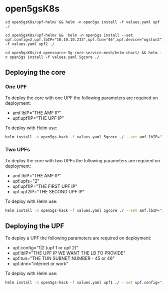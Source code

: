 # open5gsK8s

```
cd open5gsK8s/upf-helm/ && helm -n open5gs install -f values.yaml upf ./
```
```
cd open5gsK8s/upf-helm/ &&  helm -n open5gs install --set upf.config=2,upf.lbIP="10.10.10.233",upf.tun="46",upf.device="ogstun2",upf.dnn=ims -f values.yaml upf2 ./
```
```
cd open5gsK8s/cd opensource-5g-core-service-mesh/helm-chart/ && helm -n open5gs install -f values.yaml 5gcore ./
```

## Deploying the core

### One UPF
To deploy the core with one UPF the following parameters are required on deployment:
* amf.lbIP="THE AMF IP"
* upf.upf1IP="THE UPF IP"

To deploy with Helm use:
```bash
helm install -n open5gs-hack -f values.yaml 5gcore ./ --set amf.lbIP="10.10.10.221",upf.upf1IP="10.10.10.222"
```
### Two UPFs
To deploy the core with two UPFs the following parameters are required on deployment:
* amf.lbIP="THE AMF IP"
* upf.upfs="2"
* upf.upf1IP="THE FIRST UPF IP"
* upf.upf2IP="THE SECOND UPF IP"

To deploy with Helm use:
```bash
helm install -n open5gs-hack -f values.yaml 5gcore ./ --set amf.lbIP="10.10.10.221",upf.upfs="2",upf.upf1IP="10.10.10.222",upf.upf2IP="172.16.100.161"
```

## Deploying the UPF

To deploy a UPF the following parameters are required on deployment:
* upf.config="1|2 (upf 1 or upf 2)"
* upf.lbIP="THE UPF IP WE WANT THE LB TO PROVIDE"
* upf.tun="THE TUN SUBNET NUMBER - 45 or 46"
* upf.dnn="internet or work"

To deploy with Helm use:
```bash
helm install -n open5gs-hack -f values.yaml upf1 ./ --set upf.config="1",upf.lbIP="10.10.10.222",upf.tun="45",upf.dnn="internet"
```